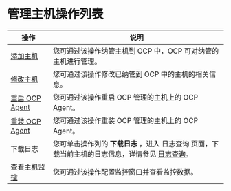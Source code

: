 # 管理主机操作列表

|     操作      |    说明    |
|-----------|---------|
| [添加主机](2.add-a-host-1.md)         | 您可通过该操作纳管主机到 OCP 中，OCP 可对纳管的主机进行管理。  |
| [修改主机](3.modify-host.md)         | 您可通过该操作修改已纳管到 OCP 中的主机的相关信息。   |
| [重启 OCP Agent](4.restart-the-ocp-agent.md) | 您可通过该操作重启 OCP 管理的主机上的 OCP Agent。 |
| [重装 OCP Agent](5.reinstall-ocp-agent.md) | 您可通过该操作重装 OCP 管理的主机上的 OCP Agent。 |
| 下载日志     | 您可单击操作列的 **下载日志** ，进入 日志查询 页面，下载当前主机的日志信息，详情参见 [日志查询](../10.system-management-features/13.log-service-overview.md)。 |
| [查看主机监控](6.host-monitoring.md)         | 您可通过该操作配置监控窗口并查看监控数据。     |
